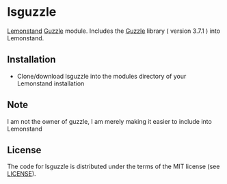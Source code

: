 lsguzzle
========

[Lemonstand](http://lemonstand.com/) [Guzzle](http://http://guzzlephp.org/) module. Includes the [Guzzle](https://github.com/guzzle/guzzle "Predis") library ( version 3.7.1 ) into Lemonstand.


## Installation ##
- Clone/download lsguzzle into the modules directory of your Lemonstand installation

## Note ##
I am not the owner of guzzle, I am merely making it easier to include into Lemonstand

## License ##
The code for lsguzzle is distributed under the terms of the MIT license (see [LICENSE](LICENSE)).
